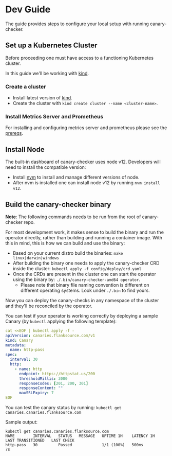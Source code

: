 # Dev Guide

The guide provides steps to configure your local setup with running canary-checker.

## Set up a Kubernetes Cluster

Before proceeding one must have access to a functioning Kubernetes cluster.

In this guide we'll be working with [kind](https://kind.sigs.k8s.io/).

### Create a cluster

- Install latest version of [kind](https://kind.sigs.k8s.io/docs/user/quick-start/#installation).
- Create the cluster with `kind create cluster --name <cluster-name>`.

### Install Metrics Server and Prometheus

For installing and configuring metrics server and prometheus please see the [prereqs](prereqs.md).

## Install Node

The built-in dashboard of canary-checker uses node v12. Developers will need to install the compatible version:

- Install [nvm](https://github.com/nvm-sh/nvm) to install and manage different versions of node.
- After nvm is installed one can install node v12 by running `nvm install v12`.

## Build the canary-checker binary

**Note**: The following commands needs to be run from the root of canary-checker repo.

For most development work, it makes sense to build the binary and run the operator directly, rather than building and running a container image. With this in mind, this is how we can build and use the binary:

- Based on your current distro build the binaries: `make linux|darwin|windows`
- After building the binary one needs to apply the canary-checker CRD inside the cluster: `kubectl apply -f config/deploy/crd.yaml`
- Once the CRDs are present in the cluster one can start the operator using the binary by: `./.bin/canary-checker-amd64 operator`.
  - Please note that binary file naming convention is different on different operating systems. Look under `./.bin` to find yours.

Now you can deploy the canary-checks in any namespace of the cluster and they'll be reconciled by the operator.

You can test if your operator is working correctly by deploying a sample Canary (by `kubectl` applying the following template):

```yaml
cat <<EOF | kubectl apply -f -
apiVersion: canaries.flanksource.com/v1
kind: Canary
metadata:
  name: http-pass
spec:
  interval: 30
  http:
    - name: http
      endpoint: https://httpstat.us/200
      thresholdMillis: 3000
      responseCodes: [201, 200, 301]
      responseContent: ""
      maxSSLExpiry: 7
EOF
```

You can test the canary status by running: `kubectl get canaries.canaries.flanksource.com`

Sample output:

```
kubectl get canaries.canaries.flanksource.com
NAME        INTERVAL   STATUS   MESSAGE   UPTIME 1H    LATENCY 1H   LAST TRANSITIONED   LAST CHECK
http-pass   30         Passed             1/1 (100%)   500ms                            7s
```

